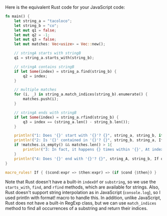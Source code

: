 Here is the equivalent Rust code for your JavaScript code:

```rust
fn main() {
    let string_a = "tacoloco";
    let string_b = "co";
    let mut q1 = false;
    let mut q2 = -1;
    let mut q3 = false;
    let mut matches: Vec<usize> = Vec::new();

    // stringA starts with stringB
    q1 = string_a.starts_with(string_b);

    // stringA contains stringB
    if let Some(index) = string_a.find(string_b) {
        q2 = index;
    }

    // multiple matches
    for (i, _) in string_a.match_indices(string_b).enumerate() {
        matches.push(i);
    }

    // stringA ends with stringB
    if let Some(index) = string_a.rfind(string_b) {
        q3 = index == (string_a.len() - string_b.len());
    }

    println!("1: Does '{}' start with '{}'? {}", string_a, string_b, if q1 { "Yes." } else { "No." });
    println!("2: Is '{}' contained in '{}'? {}", string_b, string_a, If q2 != -1 { format!("Yes, at index {}.", q2) } else { "No." });
    if !matches.is_empty() && matches.len() > 1{
        println!("3: In fact, it happens {} times within '{}', At index{} {}: {:?}", matches.len(), string_a, if matches.len() > 1 {"es"} else {""}, matches);
    }
    println!("4: Does '{}' end with '{}'? {}", string_A, string_b, If q3 { "Yes." } else { "No." });
}

macro_rules! If { ($cond:expr => $then:expr) => (if $cond {$then}) }
```

Note that Rust doesn't have a built-in `indexOf` or `substring`, so we use the `starts_with`, `find`, and `rfind` methods, which are available for strings. Also, Rust doesn't support string interpolation as in JavaScript (`console.log`), so I used println with format! macro to handle this. In addition, unlike JavaScript, Rust does not have a built-in RegExp class, but we can use `match_indices` method to find all occurrences of a substring and return their indices.
